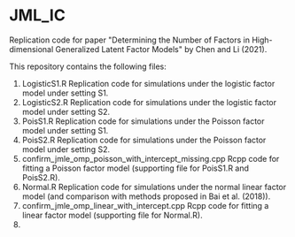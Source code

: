 # JML_IC
Replication code for paper "Determining the Number of Factors in High-dimensional Generalized Latent Factor Models" by Chen and Li (2021). 

This repository contains the following files: 

1. LogisticS1.R  Replication code for simulations under the logistic factor model under setting S1. 
2. LogisticS2.R  Replication code for simulations under the logistic factor model under setting S2.
3. PoisS1.R      Replication code for simulations under the Poisson factor model under setting S1.
4. PoisS2.R      Replication code for simulations under the Poisson factor model under setting S2.
5. confirm_jmle_omp_poisson_with_intercept_missing.cpp    Rcpp code for fitting a Poisson factor model (supporting file for PoisS1.R and PoisS2.R). 
6. Normal.R      Replication code for simulations under the normal linear factor model (and comparison with methods proposed in Bai et al. (2018)). 
7. confirm_jmle_omp_linear_with_intercept.cpp      Rcpp code for fitting a linear factor model (supporting file for Normal.R).
8. 
